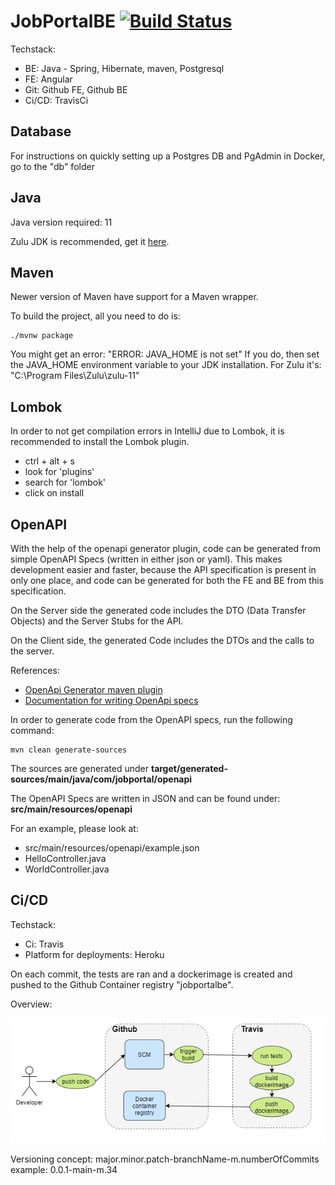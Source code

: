 # JobPortalBE [![Build Status](https://travis-ci.com/andraspatka/JobPortalBE.svg?branch=main)](https://travis-ci.com/andraspatka/JobPortalBE)

Techstack: 
- BE: Java - Spring, Hibernate, maven, Postgresql
- FE: Angular
- Git: Github FE, Github BE
- Ci/CD: TravisCi

## Database

For instructions on quickly setting up a Postgres DB and PgAdmin in Docker, go to the "db" folder

## Java

Java version required: 11

Zulu JDK is recommended, get it 
[here](https://www.azul.com/downloads/zulu-community/?version=java-11-lts&os=windows&architecture=x86-64-bit&package=jdk).

## Maven

Newer version of Maven have support for a Maven wrapper.

To build the project, all you need to do is:

```
./mvnw package
```
You might get an error: "ERROR: JAVA_HOME is not set"
If you do, then set the JAVA_HOME environment variable to your JDK installation.
For Zulu it's: "C:\Program Files\Zulu\zulu-11"

## Lombok

In order to not get compilation errors in IntelliJ due to Lombok, it is recommended to install the Lombok plugin.

- ctrl + alt + s
- look for 'plugins'
- search for 'lombok'
- click on install

## OpenAPI

With the help of the openapi generator plugin, code can be generated from simple OpenAPI Specs (written in either json or yaml).
This makes development easier and faster, because the API specification is present in only one place, and code can be generated
for both the FE and BE from this specification.
 
On the Server side the generated code includes the DTO (Data Transfer Objects) and the Server Stubs for the API.

On the Client side, the generated Code includes the DTOs and the calls to the server.

References:
- [OpenApi Generator maven plugin](https://github.com/OpenAPITools/openapi-generator/tree/master/modules/openapi-generator-maven-plugin)
- [Documentation for writing OpenApi specs](https://swagger.io/specification/)

In order to generate code from the OpenAPI specs, run the following command:
```
mvn clean generate-sources
```

The sources are generated under **target/generated-sources/main/java/com/jobportal/openapi**

The OpenAPI Specs are written in JSON and can be found under: **src/main/resources/openapi**

For an example, please look at: 
- src/main/resources/openapi/example.json
- HelloController.java
- WorldController.java

## Ci/CD

Techstack:
- Ci: Travis
- Platform for deployments: Heroku

On each commit, the tests are ran and a dockerimage is created and pushed to the Github Container registry "jobportalbe".

Overview:

![Ci Concept](docs/CiCdConcept.png)

Versioning concept: major.minor.patch-branchName-m.numberOfCommits
example: 0.0.1-main-m.34
